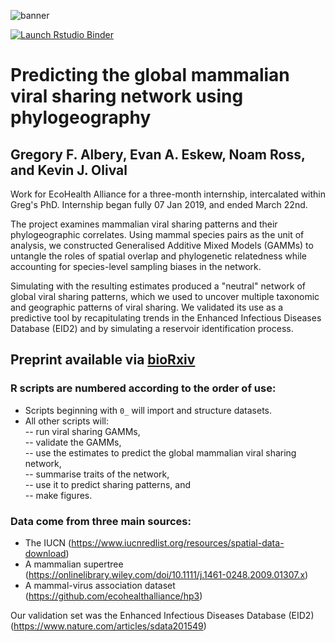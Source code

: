 ![banner](https://github.com/gfalbery/ViralSharingPhylogeography/blob/master/Display_Map2.png)

  <!-- badges: start -->
  [![Launch Rstudio Binder](http://mybinder.org/badge_logo.svg)](https://mybinder.org/v2/gh/gfalbery/ViralSharingPhylogeography/master?urlpath=rstudio)
  <!-- badges: end -->
  
# Predicting the global mammalian viral sharing network using phylogeography #
## Gregory F. Albery, Evan A. Eskew, Noam Ross, and Kevin J. Olival ##

Work for EcoHealth Alliance for a three-month internship, intercalated within Greg's PhD. Internship began fully 07 Jan 2019, and ended March 22nd.

The project examines mammalian viral sharing patterns and their phylogeographic correlates. Using mammal species pairs as the unit of analysis, we constructed Generalised Additive Mixed Models (GAMMs) to untangle the roles of spatial overlap and phylogenetic relatedness while accounting for species-level sampling biases in the network.

Simulating with the resulting estimates produced a "neutral" network of global viral sharing patterns, which we used to uncover multiple taxonomic and geographic patterns of viral sharing. We validated its use as a predictive tool by recapitulating trends in the Enhanced Infectious Diseases Database (EID2) and by simulating a reservoir identification process.

## Preprint available via [bioRxiv](https://doi.org/10.1101/732255) ##

### R scripts are numbered according to the order of use: ###
- Scripts beginning with `0_` will import and structure datasets.
- All other scripts will:  
-- run viral sharing GAMMs,  
-- validate the GAMMs,  
-- use the estimates to predict the global mammalian viral sharing network,  
-- summarise traits of the network,  
-- use it to predict sharing patterns, and  
-- make figures.  

### Data come from three main sources: ###
- The IUCN (https://www.iucnredlist.org/resources/spatial-data-download)
- A mammalian supertree (https://onlinelibrary.wiley.com/doi/10.1111/j.1461-0248.2009.01307.x)
- A mammal-virus association dataset (https://github.com/ecohealthalliance/hp3)

Our validation set was the Enhanced Infectious Diseases Database (EID2) (https://www.nature.com/articles/sdata201549)
